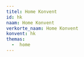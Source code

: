 ```yaml
---
titel: Home Konvent
id: hk
naam: Home Konvent
verkorte_naam: Home Konvent
konvent: hk
themas:
  -  home
---
```

